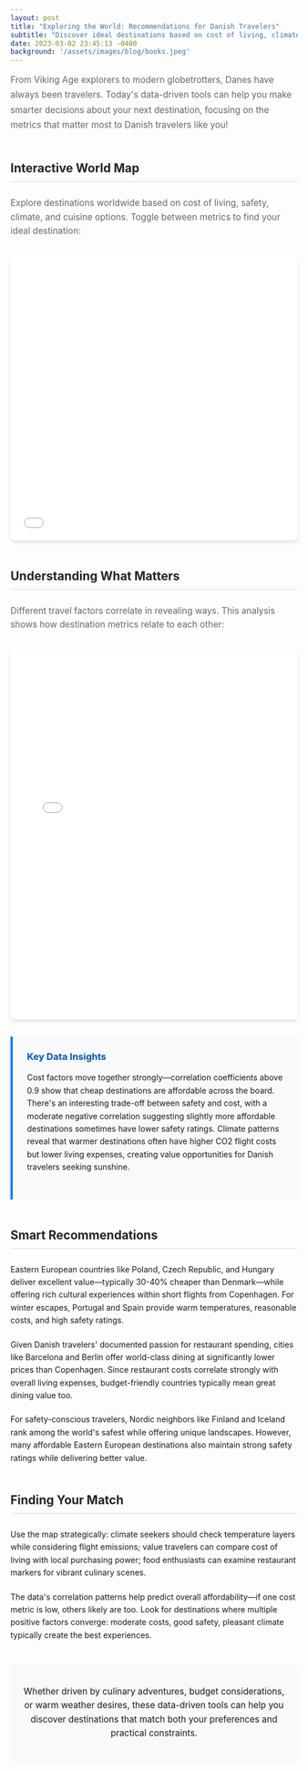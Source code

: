 ```yaml
---
layout: post
title: "Exploring the World: Recommendations for Danish Travelers"
subtitle: "Discover ideal destinations based on cost of living, climate, safety, and more using our interactive global map."
date: 2023-03-02 23:45:13 -0400
background: '/assets/images/blog/books.jpeg'
---
```


<div class="intro-section">
From Viking Age explorers to modern globetrotters, Danes have always been travelers. Today's data-driven tools can help you make smarter decisions about your next destination, focusing on the metrics that matter most to Danish travelers like you!
</div>

## Interactive World Map

<p class="lead">Explore destinations worldwide based on cost of living, safety, climate, and cuisine options. Toggle between metrics to find your ideal destination:</p>

<div class="map-container">
<iframe src="/assets/global_cost_of_living_map.html" width="100%" height="500px" frameborder="0"></iframe>  
</div>

## Understanding What Matters

<p class="lead">Different travel factors correlate in revealing ways. This analysis shows how destination metrics relate to each other:</p>

<div class="chart-container">
  <iframe src="/assets/correlation_heatmap.html" 
          width="100%" 
          height="650px" 
          frameborder="0" 
          style="min-height: 500px; max-width: 100%;"></iframe>  
</div>

<div class="insight-box">
<h3>Key Data Insights</h3>
<p>Cost factors move together strongly—correlation coefficients above 0.9 show that cheap destinations are affordable across the board. There's an interesting trade-off between safety and cost, with a moderate negative correlation suggesting slightly more affordable destinations sometimes have lower safety ratings. Climate patterns reveal that warmer destinations often have higher CO2 flight costs but lower living expenses, creating value opportunities for Danish travelers seeking sunshine.</p>
</div>

## Smart Recommendations

Eastern European countries like Poland, Czech Republic, and Hungary deliver excellent value—typically 30-40% cheaper than Denmark—while offering rich cultural experiences within short flights from Copenhagen. For winter escapes, Portugal and Spain provide warm temperatures, reasonable costs, and high safety ratings.

Given Danish travelers' documented passion for restaurant spending, cities like Barcelona and Berlin offer world-class dining at significantly lower prices than Copenhagen. Since restaurant costs correlate strongly with overall living expenses, budget-friendly countries typically mean great dining value too.

For safety-conscious travelers, Nordic neighbors like Finland and Iceland rank among the world's safest while offering unique landscapes. However, many affordable Eastern European destinations also maintain strong safety ratings while delivering better value.

## Finding Your Match

Use the map strategically: climate seekers should check temperature layers while considering flight emissions; value travelers can compare cost of living with local purchasing power; food enthusiasts can examine restaurant markers for vibrant culinary scenes.

The data's correlation patterns help predict overall affordability—if one cost metric is low, others likely are too. Look for destinations where multiple positive factors converge: moderate costs, good safety, pleasant climate typically create the best experiences.

<div class="conclusion">
<p>Whether driven by culinary adventures, budget considerations, or warm weather desires, these data-driven tools can help you discover destinations that match both your preferences and practical constraints.</p>
</div>

<style>
.intro-section {
    font-size: 1.1em;
    line-height: 1.7;
    color: #666;
    margin-bottom: 30px;
}

.lead {
    font-size: 1.1em;
    font-weight: 400;
    color: #666;
    margin-bottom: 20px;
    line-height: 1.6;
}

.map-container, .chart-container {
    margin: 30px 0;
    box-shadow: 0 4px 6px rgba(0,0,0,0.1);
    border-radius: 8px;
    overflow: hidden;
}

.insight-box {
    background-color: #f8f9fa;
    border-left: 4px solid #007bff;
    padding: 25px;
    margin: 30px 0;
}

.insight-box h3 {
    color: #0056b3;
    margin-top: 0;
}

.conclusion {
    text-align: center;
    font-size: 1.1em;
    margin-top: 40px;
    padding: 20px;
    background-color: #f8f9fa;
    border-radius: 8px;
    line-height: 1.6;
}

h2 {
    margin-top: 50px;
    margin-bottom: 25px;
    color: #212529;
    border-bottom: 2px solid #e9ecef;
    padding-bottom: 10px;
}

h3 {
    margin-top: 30px;
    color: #495057;
}

p {
    line-height: 1.6;
    margin-bottom: 20px;
}
</style>